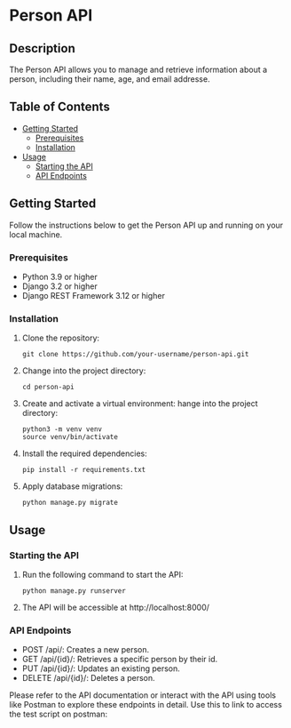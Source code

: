 # Person API

## Description
The Person API allows you to manage and retrieve information about a person, including their name, age, and email addresse.

## Table of Contents
- [Getting Started](#getting-started)
  - [Prerequisites](#prerequisites)
  - [Installation](#installation)
- [Usage](#usage)
  - [Starting the API](#starting-the-api)
  - [API Endpoints](#api-endpoints)

## Getting Started
Follow the instructions below to get the Person API up and running on your local machine.

### Prerequisites
- Python 3.9 or higher
- Django 3.2 or higher
- Django REST Framework 3.12 or higher

### Installation
1. Clone the repository:
   ```shell
   git clone https://github.com/your-username/person-api.git
2. Change into the project directory:
    ```shell
    cd person-api
3. Create and activate a virtual environment:
    hange into the project directory:
    ```shell
    python3 -m venv venv
    source venv/bin/activate
4. Install the required dependencies:
    ```shell
    pip install -r requirements.txt
5. Apply database migrations:
    ```shell
    python manage.py migrate
## Usage
### Starting the API
1. Run the following command to start the API:
    ```shell
    python manage.py runserver
2. The API will be accessible at http://localhost:8000/

### API Endpoints
- POST /api/: Creates a new person.
- GET /api/{id}/: Retrieves a specific person by their id.
- PUT /api/{id}/: Updates an existing person.
- DELETE /api/{id}/: Deletes a person.

Please refer to the API documentation or interact with the API using tools like Postman to explore these endpoints in detail. Use this to link to access the test script on postman: 